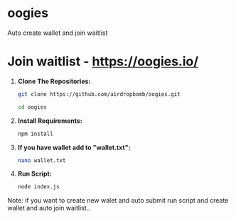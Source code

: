 # oogies
Auto create wallet and join waitlist
# Join waitlist - https://oogies.io/

1. **Clone The Repositories:**
   ```bash
   git clone https://github.com/airdropbomb/oogies.git
   ```
   ```bash
   cd oogies
   ```
2. **Install Requirements:**
   ```bash
   npm install
   ```
3. **If you have wallet add to "wallet.txt":**
   ```bash
   nano wallet.txt
   ```
4. **Run Script:**
   ```bash
   node index.js
   ```
Note: if you want to create new walet and auto submit run script and create wallet and auto join waitlist..
